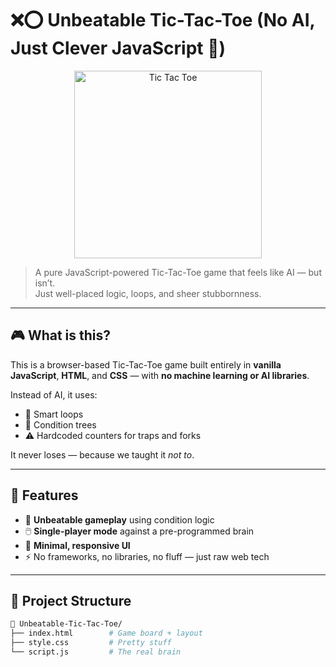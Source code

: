 # ❌⭕ Unbeatable Tic-Tac-Toe (No AI, Just Clever JavaScript 🧠)

<p align="center">
  <img src="[https://user-images.githubusercontent.com/68150242/276845734-c556f3e6-e433-4c76-8784-f734fc77d8f9.png](https://media.giphy.com/media/v1.Y2lkPTc5MGI3NjExdjdjN2RkbW0xZ2hmazVzbDk3NmZrc2wwM21hdmRqZWc3amRmMXR0biZlcD12MV9naWZzX3NlYXJjaCZjdD1n/YnZPEeeC7q6pQEZw1I/giphy.gif)" width="300" alt="Tic Tac Toe"/>
</p>

> A pure JavaScript-powered Tic-Tac-Toe game that feels like AI — but isn’t.  
> Just well-placed logic, loops, and sheer stubbornness.

---

## 🎮 What is this?

This is a browser-based Tic-Tac-Toe game built entirely in **vanilla JavaScript**, **HTML**, and **CSS** — with **no machine learning or AI libraries**.

Instead of AI, it uses:
- 🔁 Smart loops
- 🧩 Condition trees
- ⚠️ Hardcoded counters for traps and forks

It never loses — because we taught it *not to*.

---

## 🧠 Features

- 🎯 **Unbeatable gameplay** using condition logic
- 🖱️ **Single-player mode** against a pre-programmed brain
- 🎨 **Minimal, responsive UI**
- ⚡ No frameworks, no libraries, no fluff — just raw web tech

---

## 📂 Project Structure

```bash
📁 Unbeatable-Tic-Tac-Toe/
├── index.html        # Game board + layout
├── style.css         # Pretty stuff
└── script.js         # The real brain
